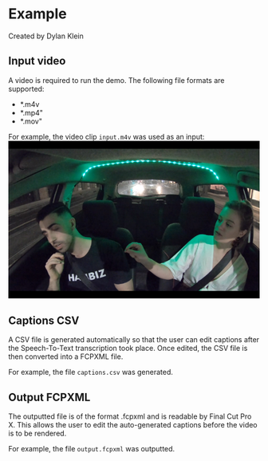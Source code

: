 # Example
Created by Dylan Klein

## Input video
A video is required to run the demo. The following file formats are supported:
- *.m4v
- *.mp4"
- *.mov"

For example, the video clip `input.m4v` was used as an input:
![Input Video](thumbnail.png)

## Captions CSV
A CSV file is generated automatically so that the user can edit captions after the Speech-To-Text transcription took place. Once edited, the CSV file is then converted into a FCPXML file.

For example, the file `captions.csv` was generated.

## Output FCPXML
The outputted file is of the format .fcpxml and is readable by Final Cut Pro X. This allows the user to edit the auto-generated captions before the video is to be rendered.

For example, the file `output.fcpxml` was outputted.